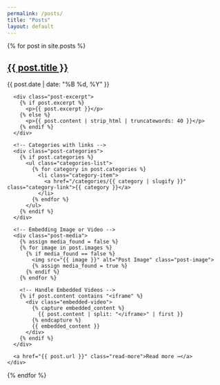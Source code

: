 ```yaml
---
permalink: /posts/
title: "Posts"
layout: default
---
```

<head>
  <link rel="stylesheet" href="{{ site.baseurl }}/assets/css/style.css">
</head>

<div class="posts-list">
  {% for post in site.posts %}
    <div class="post-preview">
      <h2><a href="{{ post.url }}" class="post-title">{{ post.title }}</a></h2>
      <p class="post-date">{{ post.date | date: "%B %d, %Y" }}</p>

      <div class="post-excerpt">
        {% if post.excerpt %}
          <p>{{ post.excerpt }}</p>
        {% else %}
          <p>{{ post.content | strip_html | truncatewords: 40 }}</p>
        {% endif %}
      </div>

      <!-- Categories with links -->
      <div class="post-categories">
        {% if post.categories %}
          <ul class="categories-list">
            {% for category in post.categories %}
              <li class="category-item">
                <a href="/categories/{{ category | slugify }}" class="category-link">{{ category }}</a>
              </li>
            {% endfor %}
          </ul>
        {% endif %}
      </div>

      <!-- Embedding Image or Video -->
      <div class="post-media">
        {% assign media_found = false %}
        {% for image in post.images %}
          {% if media_found == false %}
            <img src="{{ image }}" alt="Post Image" class="post-image">
            {% assign media_found = true %}
          {% endif %}
        {% endfor %}
        
        <!-- Handle Embedded Videos -->
        {% if post.content contains "<iframe" %}
          <div class="embedded-video">
            {% capture embedded_content %}
              {{ post.content | split: "</iframe>" | first }}
            {% endcapture %}
            {{ embedded_content }}
          </div>
        {% endif %}
      </div>

      <a href="{{ post.url }}" class="read-more">Read more →</a>
    </div>
  {% endfor %}
</div>
